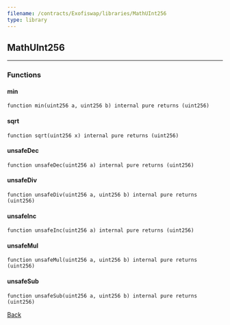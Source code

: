 ```yaml
---
filename: /contracts/Exofiswap/libraries/MathUInt256
type: library
---
```


## MathUInt256

***

### Functions

#### min

```solidity
function min(uint256 a, uint256 b) internal pure returns (uint256)
```

#### sqrt

```solidity
function sqrt(uint256 x) internal pure returns (uint256)
```

#### unsafeDec

```solidity
function unsafeDec(uint256 a) internal pure returns (uint256)
```

#### unsafeDiv

```solidity
function unsafeDiv(uint256 a, uint256 b) internal pure returns (uint256)
```

#### unsafeInc

```solidity
function unsafeInc(uint256 a) internal pure returns (uint256)
```

#### unsafeMul

```solidity
function unsafeMul(uint256 a, uint256 b) internal pure returns (uint256)
```

#### unsafeSub

```solidity
function unsafeSub(uint256 a, uint256 b) internal pure returns (uint256)
```

[Back](/index)